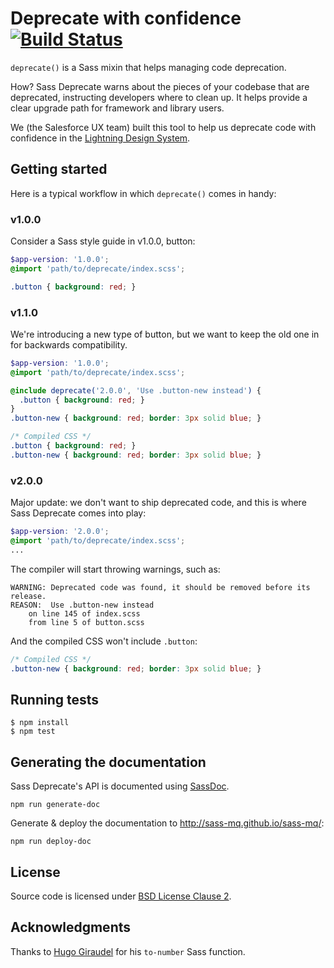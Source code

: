 # Deprecate with confidence [![Build Status](https://travis-ci.com/salesforce-ux/sass-deprecate.svg?token=1gDsJEsp8ELpc6yY2BCC&branch=master)](https://travis-ci.com/salesforce-ux/sass-deprecate)

`deprecate()` is a Sass mixin that helps managing code deprecation.

How? Sass Deprecate warns about the pieces of your codebase that are deprecated, instructing developers where to clean up. It helps provide a clear upgrade path for framework and library users.

We (the Salesforce UX team) built this tool to help us deprecate code with confidence in the [Lightning Design System](https://www.lightningdesignsystem.com).

## Getting started

Here is a typical workflow in which `deprecate()` comes in handy:

### v1.0.0

Consider a Sass style guide in v1.0.0,  button:

```scss
$app-version: '1.0.0';
@import 'path/to/deprecate/index.scss';

.button { background: red; }
```

### v1.1.0

We're introducing a new type of button, but we want to keep the old one in for backwards compatibility.

```scss
$app-version: '1.0.0';
@import 'path/to/deprecate/index.scss';

@include deprecate('2.0.0', 'Use .button-new instead') {
  .button { background: red; }
}
.button-new { background: red; border: 3px solid blue; }
```

```css
/* Compiled CSS */
.button { background: red; }
.button-new { background: red; border: 3px solid blue; }
```

### v2.0.0

Major update: we don't want to ship deprecated code, and this is where Sass Deprecate comes into play:

```scss
$app-version: '2.0.0';
@import 'path/to/deprecate/index.scss';
...
```

The compiler will start throwing warnings, such as:

```
WARNING: Deprecated code was found, it should be removed before its release.
REASON:  Use .button-new instead
	on line 145 of index.scss
	from line 5 of button.scss
```

And the compiled CSS won't include `.button`:

```css
/* Compiled CSS */
.button-new { background: red; border: 3px solid blue; }
```

## Running tests

```
$ npm install
$ npm test
```

## Generating the documentation

Sass Deprecate's API is documented using [SassDoc](http://sassdoc.com/).

    npm run generate-doc

Generate & deploy the documentation to <http://sass-mq.github.io/sass-mq/>:

    npm run deploy-doc

## License

Source code is licensed under [BSD License Clause 2](http://opensource.org/licenses/BSD-2-Clause).

## Acknowledgments

Thanks to [Hugo Giraudel](https://github.com/HugoGiraudel) for his `to-number` Sass function.
